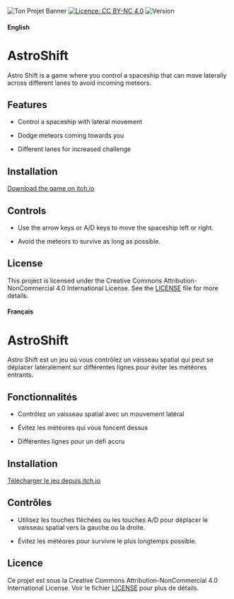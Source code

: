 ![Ton Projet Banner](https://capsule-render.vercel.app/api?type=waving&color=gradient&height=150&section=header&text=AstroShift%20&fontSize=50)
[![Licence: CC BY-NC 4.0](https://licensebuttons.net/l/by-nc/4.0/88x31.png)](https://creativecommons.org/licenses/by-nc/4.0/)
![Version](https://img.shields.io/badge/version-1.3.0-green.svg)

#### English

AstroShift
=================

Astro Shift is a game where you control a spaceship that can move laterally across different lanes to avoid incoming meteors.

Features
--------

*   Control a spaceship with lateral movement
    
*   Dodge meteors coming towards you
    
*   Different lanes for increased challenge
    

Installation
------------

[Download the game on itch.io](https://golfocean33.itch.io/astroshift)


Controls
--------

*   Use the arrow keys or A/D keys to move the spaceship left or right.
    
*   Avoid the meteors to survive as long as possible.
    

License
-------

This project is licensed under the Creative Commons Attribution-NonCommercial 4.0 International License. See the [LICENSE](https://github.com/GolfOcean334/Astro-Shift-Unity/blob/main/LICENSE) file for more details.

#### Français

AstroShift
=================

Astro Shift est un jeu où vous contrôlez un vaisseau spatial qui peut se déplacer latéralement sur différentes lignes pour éviter les météores entrants.

Fonctionnalités
---------------

*   Contrôlez un vaisseau spatial avec un mouvement latéral
    
*   Évitez les météores qui vous foncent dessus
    
*   Différentes lignes pour un défi accru
    

Installation
------------

[Télécharger le jeu depuis itch.io](https://golfocean33.itch.io/astroshift)

    

Contrôles
---------

*   Utilisez les touches fléchées ou les touches A/D pour déplacer le vaisseau spatial vers la gauche ou la droite.
    
*   Évitez les météores pour survivre le plus longtemps possible.
    

Licence
-------

Ce projet est sous la Creative Commons Attribution-NonCommercial 4.0 International License. Voir le fichier [LICENSE](https://github.com/GolfOcean334/Astro-Shift-Unity/blob/main/LICENSE) pour plus de détails.
